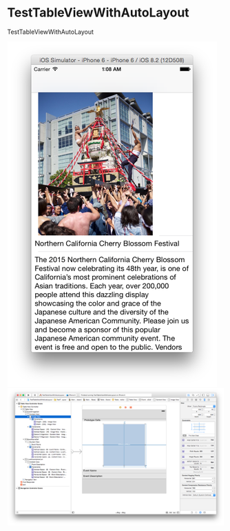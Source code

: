 # TestTableViewWithAutoLayout

TestTableViewWithAutoLayout

![Screen Shot 1](SS1.png)
![Screen Shot 2](SS2.png)
